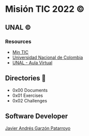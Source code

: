 # Misión TIC 2022 :copyright:
## UNAL :copyright:
### Resources
* [Min TIC](https://www.mintic.gov.co/portal/inicio/)
* [Universidad Nacional de Colombia](https://unal.edu.co/)
* [UNAL - Aula Virtual](https://fdgj.maillist-manage.com/click.zc?od=3ze9e0ae8f03a4fe5f2381b101f183f2bd4a2ef7f1eed91d34ef2a0c9460f082a7&repDgs=1974c3234bf39299&linkDgs=1974c3234bf24d29&mrd=1974c3234bf38e05&m=1)

## Directories :open_file_folder:
* 0x00 Documents
* 0x01 Exercises
* 0x02 Challenges

## Software Developer
[Javier Andrés Garzón Patarroyo](https://www.javierandresgp.com)
